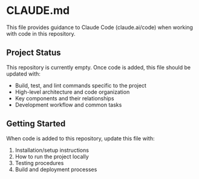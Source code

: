# CLAUDE.md

This file provides guidance to Claude Code (claude.ai/code) when working with code in this repository.

## Project Status

This repository is currently empty. Once code is added, this file should be updated with:

- Build, test, and lint commands specific to the project
- High-level architecture and code organization
- Key components and their relationships
- Development workflow and common tasks

## Getting Started

When code is added to this repository, update this file with:
1. Installation/setup instructions
2. How to run the project locally
3. Testing procedures
4. Build and deployment processes
